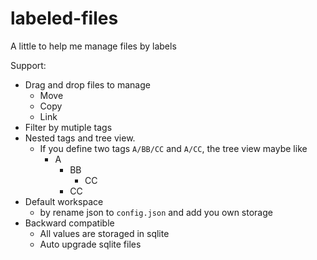 # labeled-files

A little to help me manage files by labels

Support:

- Drag and drop files to manage
  - Move
  - Copy
  - Link
- Filter by mutiple tags
- Nested tags and tree view.
  - If you define two tags `A/BB/CC` and `A/CC`, the tree view maybe like
    - A
      - BB
        - CC
      - CC
- Default workspace
  - by rename json to `config.json` and add you own storage
- Backward compatible
  - All values are storaged in sqlite
  - Auto upgrade sqlite files